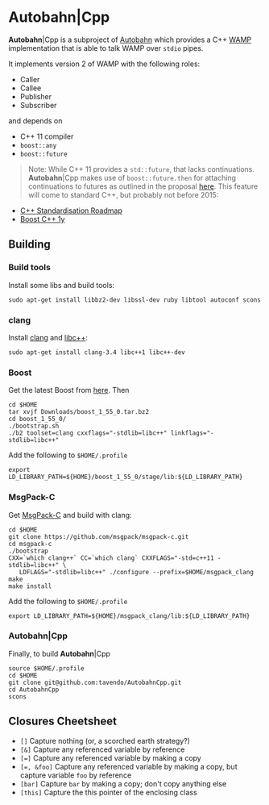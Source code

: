 # **Autobahn**|Cpp

**Autobahn**|Cpp is a subproject of [Autobahn](http://autobahn.ws/) which provides a C++ [WAMP](http://wamp.ws/) implementation that is able to talk WAMP over `stdio` pipes.

It implements version 2 of WAMP with the following roles:

 * Caller
 * Callee
 * Publisher
 * Subscriber

and depends on

 * C++ 11 compiler
 * `boost::any`
 * `boost::future`


> Note: While C++ 11 provides a `std::future`, that lacks continuations. **Autobahn**|Cpp makes use of `boost::future.then` for attaching continuations to futures as outlined in the proposal [here](http://www.open-std.org/jtc1/sc22/wg21/docs/papers/2013/n3634.pdf). This feature will come to standard C++, but probably not before 2015:
* [C++ Standardisation Roadmap](http://isocpp.org/std/status)
* [Boost C++ 1y](http://www.boost.org/doc/libs/1_55_0/doc/html/thread/compliance.html#thread.compliance.cxx1y.async)


## Building

### Build tools

Install some libs and build tools:

```shell
sudo apt-get install libbz2-dev libssl-dev ruby libtool autoconf scons
```

### clang

Install [clang](http://clang.llvm.org/) and [libc++](http://libcxx.llvm.org/):

```shell
sudo apt-get install clang-3.4 libc++1 libc++-dev
```

### Boost

Get the latest Boost from [here](http://www.boost.org/). Then

```shell
cd $HOME
tar xvjf Downloads/boost_1_55_0.tar.bz2
cd boost_1_55_0/
./bootstrap.sh
./b2 toolset=clang cxxflags="-stdlib=libc++" linkflags="-stdlib=libc++"
```

Add the following to `$HOME/.profile`

```shell
export LD_LIBRARY_PATH=${HOME}/boost_1_55_0/stage/lib:${LD_LIBRARY_PATH}
```

### MsgPack-C

Get [MsgPack-C](https://github.com/msgpack/msgpack-c) and build with clang:

```shell
cd $HOME
git clone https://github.com/msgpack/msgpack-c.git
cd msgpack-c
./bootstrap
CXX=`which clang++` CC=`which clang` CXXFLAGS="-std=c++11 -stdlib=libc++" \
   LDFLAGS="-stdlib=libc++" ./configure --prefix=$HOME/msgpack_clang
make
make install
```

Add the following to `$HOME/.profile`

```shell
export LD_LIBRARY_PATH=${HOME}/msgpack_clang/lib:${LD_LIBRARY_PATH}
```

### **Autobahn**|Cpp

Finally, to build **Autobahn**|Cpp

```shell
source $HOME/.profile
cd $HOME
git clone git@github.com:tavendo/AutobahnCpp.git
cd AutobahnCpp
scons
```


## Closures Cheetsheet

* `[]` Capture nothing (or, a scorched earth strategy?)
* `[&]` Capture any referenced variable by reference
* `[=]` Capture any referenced variable by making a copy
* `[=, &foo]` Capture any referenced variable by making a copy, but capture variable `foo` by reference
* `[bar]` Capture `bar` by making a copy; don't copy anything else
* `[this]` Capture the this pointer of the enclosing class
